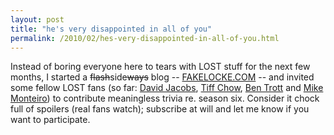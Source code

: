 ```yaml
---
layout: post
title: "he's very disappointed in all of you"
permalink: /2010/02/hes-very-disappointed-in-all-of-you.html
---
```


<p>Instead of boring everyone here to tears with LOST stuff for the next few months, I started a <s>flash</s>side<s>ways</s> blog -- <a href="http://www.fakelocke.com/">FAKELOCKE.COM</a> -- and invited some fellow LOST fans (so far:  <a href="http://hello.typepad.com/">David Jacobs</a>, <a href="http://tiffchow.typepad.com/">Tiff Chow</a>, <a href="http://ben.stupidfool.org">Ben Trott</a> and <a href="http://mikemonteiro.com/">Mike Monteiro</a>) to contribute meaningless trivia re. season six.  Consider it chock full of spoilers (real fans watch); subscribe at will and let me know if you want to participate.</p>


